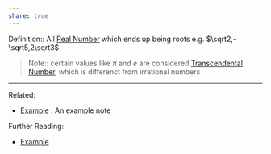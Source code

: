 ```yaml
---
share: true
---
```



Definition:: All [Real Number](./Real%20Number.md) which ends up being roots e.g. $\sqrt2,-\sqrt5,2\sqrt3$

> Note:: certain values like $\pi$ and $e$ are considered [Transcendental Number](Transcendental%20Number.md), which is differenct from irrational numbers

---
Related:
- [Example](../Meta/Example.md) : An example note

Further Reading:
- [Example](../Meta/Example.md)
